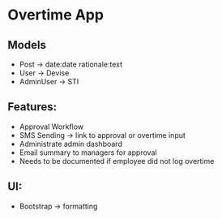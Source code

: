 # Overtime App

## Models
- Post -> date:date rationale:text
- User -> Devise
- AdminUser -> STI
## Features:
- Approval Workflow
- SMS Sending -> link to approval or overtime input
- Administrate admin dashboard
- Email summary to managers for approval
- Needs to be documented if employee did not log overtime
## UI:
- Bootstrap -> formatting